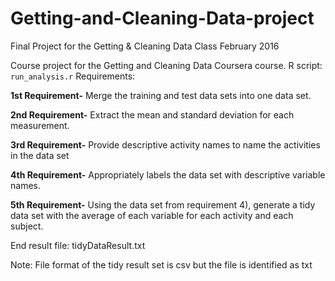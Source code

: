 # Getting-and-Cleaning-Data-project
Final Project for the Getting &amp; Cleaning Data Class February 2016

Course project for the Getting and Cleaning Data Coursera course.
R script: `run_analysis.r`
Requirements:

  <b>1st Requirement-</b> Merge the training and test data sets into one data set.
  
  <b>2nd Requirement-</b> Extract the mean and standard deviation for each measurement.
  
  <b>3rd Requirement-</b> Provide descriptive activity names to name the activities in the data set
  
  <b>4th Requirement-</b> Appropriately labels the data set with descriptive variable names.
  
  <b>5th Requirement-</b> Using the data set from requirement 4), generate a tidy data set with the average of each variable for each activity and each subject.

  End result file:  tidyDataResult.txt

  Note:  File format of the tidy result set is csv but the file is identified as txt 
